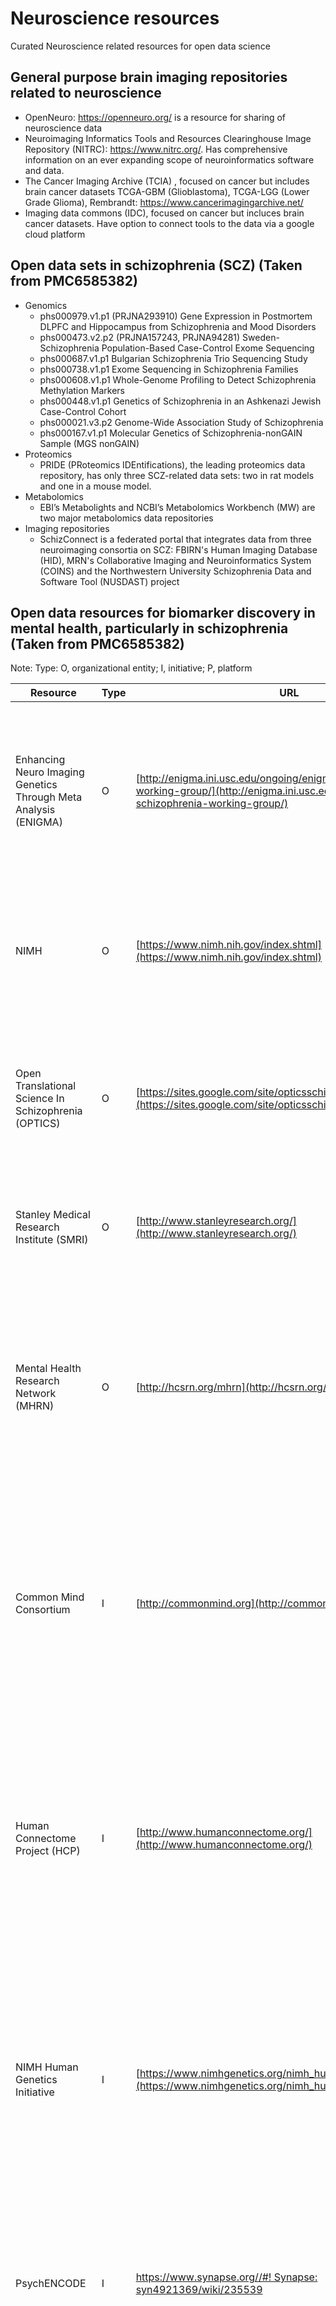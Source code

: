 # Neuroscience resources
Curated Neuroscience related resources for open data science


## General purpose brain imaging repositories related to neuroscience
* OpenNeuro: https://openneuro.org/ is a resource for sharing of neuroscience data
* Neuroimaging Informatics Tools and Resources Clearinghouse Image Repository (NITRC): https://www.nitrc.org/. Has comprehensive information on an ever expanding scope of neuroinformatics software and data.
* The Cancer Imaging Archive (TCIA) , focused on cancer but includes brain cancer datasets TCGA-GBM (Glioblastoma), TCGA-LGG (Lower Grade Glioma), Rembrandt: https://www.cancerimagingarchive.net/
* Imaging data commons (IDC), focused on cancer but incluces brain cancer datasets. Have option to connect tools to the data via a google cloud platform

## Open data sets in schizophrenia (SCZ) (Taken from PMC6585382)
* Genomics
  - phs000979.v1.p1 (PRJNA293910)	Gene Expression in Postmortem DLPFC and Hippocampus from Schizophrenia and Mood Disorders
  - phs000473.v2.p2 (PRJNA157243, PRJNA94281)	Sweden-Schizophrenia Population-Based Case-Control Exome Sequencing
  - phs000687.v1.p1	Bulgarian Schizophrenia Trio Sequencing Study
  - phs000738.v1.p1	Exome Sequencing in Schizophrenia Families  
  - phs000608.v1.p1	Whole-Genome Profiling to Detect Schizophrenia Methylation Markers
  - phs000448.v1.p1	Genetics of Schizophrenia in an Ashkenazi Jewish Case-Control Cohort
  - phs000021.v3.p2	Genome-Wide Association Study of Schizophrenia
  - phs000167.v1.p1	Molecular Genetics of Schizophrenia-nonGAIN Sample (MGS nonGAIN)
* Proteomics
  - PRIDE (PRoteomics IDEntifications), the leading proteomics data repository, has only three SCZ-related data sets: two in rat models and one in a mouse model.
* Metabolomics
  - EBI’s Metabolights and NCBI’s Metabolomics Workbench (MW) are two major metabolomics data repositories
* Imaging repositories
  - SchizConnect is a federated portal that integrates data from three neuroimaging consortia on SCZ: FBIRN's Human Imaging Database (HID), MRN's Collaborative Imaging and Neuroinformatics System (COINS) and the Northwestern University Schizophrenia Data and Software Tool (NUSDAST) project 


## Open data resources for biomarker discovery in mental health, particularly in schizophrenia (Taken from PMC6585382)
Note: Type: O, organizational entity; I, initiative; P, platform

| Resource                                                                    | Type | URL                                                                                                                                                  | Notes                                                                                                                                                                                                                                                                                                                                                                                                                                                                                                                                                 |
| --------------------------------------------------------------------------- | ---- | ---------------------------------------------------------------------------------------------------------------------------------------------------- | ----------------------------------------------------------------------------------------------------------------------------------------------------------------------------------------------------------------------------------------------------------------------------------------------------------------------------------------------------------------------------------------------------------------------------------------------------------------------------------------------------------------------------------------------------- |
| Enhancing Neuro Imaging Genetics Through Meta Analysis (ENIGMA)             | O    | [http://enigma.ini.usc.edu/ongoing/enigma-schizophrenia-working-group/](http://enigma.ini.usc.edu/ongoing/enigma-schizophrenia-working-group/)       | The ENIGMA Network brings together researchers in imaging genomics to understand brain structure, function and disease, based on brain imaging and genetic data. Includes Schizophrenia Working Group (ENIGMA-SCZ)                                                                                                                                                                                                                                                                                                                                    |
| NIMH                                                                        | O    | [https://www.nimh.nih.gov/index.shtml](https://www.nimh.nih.gov/index.shtml)                                                                         | The institute within the NIH that focuses on mental health and disease. The NIMH is one of 27 institutes and centers within NIH, which is part of the US Department of Health and Human Services                                                                                                                                                                                                                                                                                                                                                      |
| Open Translational Science In Schizophrenia (OPTICS)                        | O    | [https://sites.google.com/site/opticsschizophrenia/home](https://sites.google.com/site/opticsschizophrenia/home)                                     | A time-limited proof of concept pilot project designed to provide a forum for translational science based on Janssen clinical trial data made available to qualified investigators                                                                                                                                                                                                                                                                                                                                                                    |
| Stanley Medical Research Institute (SMRI)                                   | O    | [http://www.stanleyresearch.org/](http://www.stanleyresearch.org/)                                                                                   | A nonprofit organization supporting research on the causes of, and treatments for, SCZ and bipolar disorder                                                                                                                                                                                                                                                                                                                                                                                                                                           |
| Mental Health Research Network (MHRN)                                       | O    | [http://hcsrn.org/mhrn](http://hcsrn.org/mhrn)                                                                                                       | Consortium of 13 health system research centers dedicated to improving patient mental health through research, practice and policy. Supported by a cooperative agreement from the NIMH. The MHRN conducts pragmatic research in health systems serving over 12 million patients                                                                                                                                                                                                                                                                       |
| Common Mind Consortium                                                      | I    | [http://commonmind.org](http://commonmind.org/)                                                                                                      | Public–private partnership to generate and analyze large-scale genomic data across several brain regions from human subjects with neuropsychiatric disease and to make these data and the associated analytical results broadly available to qualified investigators                                                                                                                                                                                                                                                                                  |
| Human Connectome Project (HCP)                                              | I    | [http://www.humanconnectome.org/](http://www.humanconnectome.org/)                                                                                   | Large NIH-funded project for integrating genomics, behavior and brain imaging. Currently, high-resolution imaging data are available on 1200 individuals. Primary modalities measure brain activity (resting state fMRI and task-evoked fMRI), white matter integrity (diffusion imaging and T2 FLAIR) and oscillatory brain activity (EEG and)                                                                                                                                                                                                       |
| NIMH Human Genetics Initiative                                              | I    | [https://www.nimhgenetics.org/nimh_human_genetics_initiative/](https://www.nimhgenetics.org/nimh_human_genetics_initiative/)                         | Intended to establish a national resource of clinical and diagnostic information and immortalized cell lines from individuals with SCZ, bipolar disorder or Alzheimer's disease and their relatives, available to qualified investigators for research on the genetic basis of these disorders                                                                                                                                                                                                                                                        |
| PsychENCODE                                                                 | I    | [https://www.synapse.org//#! Synapse: syn4921369/wiki/235539](https://www.synapse.org/#!)                                                            | Funded by the NIMH with the goal of accelerating discovery of noncoding functional genomic elements in the human brain and elucidating their role in the molecular pathophysiology of psychiatric disorders                                                                                                                                                                                                                                                                                                                                           |
| Stanley Neuropathology Consortium (SNC)                                     | I    | [http://www.stanleyresearch.org/brain-research/neuropathology-consortium/](http://www.stanleyresearch.org/brain-research/neuropathology-consortium/) | A collection of 60 brains, consisting of 15 each diagnosed with SCZ, bipolar disorder or major depression, and unaffected controls. Samples may be requested for research purposed. Associated data are available in the SNC Integrative Database (SNCID)—see below                                                                                                                                                                                                                                                                                   |
| Psychiatrics Genomics Consortium (PGC)                                      | I    | [http://www.med.unc.edu/pgc](http://www.med.unc.edu/pgc)                                                                                             | Founded in 2007, the PGC includes over 800 investigators from 38 countries with the goal of conducting meta- and mega-analyses of genomic data for psychiatric disorders. The initial focus was on autism, attention-deficit hyperactivity disorder, bipolar disorder, major depressive disorder and SCZ. More recently, the scope has expanded to other conditions and other types of genetic variation beyond SNVs                                                                                                                                  |
| Neuroscience Information Framework (NIF)                                    | I/P  | [https://neuinfo.org/](https://neuinfo.org/)                                                                                                         | An NIH-funded framework for identifying, locating, relating, accessing, integrating and analyzing information from the neuroscience research enterprise. NIF has come to refer to both this initiative and the set of tools and platforms that make up that framework including the registry of electronic resources and the discovery portal for searching those resources. NIF includes >4500 curated resources and access to > 100 databases                                                                                                       |
| Allen Brain Atlas/Data Portal                                               | I/P  | [http://human.brain-map.org/](http://human.brain-map.org/)                                                                                           | The Allen Institute for Brain Science is dedicated to understanding how the human brain works in health and disease. The Allen Human Brain Atlas integrates anatomic and genomic information across the brain. Data modalities include MRI, DTI, histology and gene expression data derived from both microarray and in situ hybridization (ISH) approaches. Microarray data are spatially mapped to the MRI. Complete microarray and RNA-seq data are available for six human brains. ISH data are available for ∼50 SCZ brains                      |
| NIMH Repository and Genomics Resource (RGR)                                 | P    | [https://www.nimhgenetics.org/available_data/schizophrenia/](https://www.nimhgenetics.org/available_data/schizophrenia/)                             | Includes 100+ studies, including CommonMind, PsychENCODE. Formerly the Center for Collaborative Genomic Studies on Mental Disorders, the RGR was established in 1998 through the NIMH Human Genetics Initiative to leverage and increase the value of human genetic samples and data produced through NIMH-funded research. It contains a collection of > 150 000 well-characterized, high-quality patient and control samples from patients with a range of mental disorders. The RGR’s Biologic Core and a Data Management Core are external to NIH |
| Function Biomedical Informatics Research Network Data Repository (FBIRN DR) | P    | fbirnbdr.nbirn.net: 8080 (BROKEN)                                                                                                                    | FBIRN was initially focused on assessing major sources of variation of fMRI data generated across different scanners. The FBIRN Phase 1 data set consists of a traveling subject study of five healthy subjects, each scanned on 10 different 1.5 to 4 T scanners. The FBIRN Phase 2 and Phase 3 data sets consist of subjects with SCZ or schizoaffective disorder along with healthy comparison subjects scanned at multiple sites. The BIRN Data Repository (BDR) includes imaging, clinical, cognitive and physiological data                     |
| OpenNeuro (previously OpenfMRI)                                             | P    | https://openneuro.org/(https://openfmri.org/)                                                                                                        | A neuroimaging repository to enable reproducible analysis and data sharing. Started in 2010, it initially focused only on task-based MRI, but is now open to all forms of neuroimaging data, reflected in the name transition from OpenfMRI to OpenNeuro. Data are anonymized before distribution to protect the confidentiality of participants and distributed using a Public Domain license                                                                                                                                                        |
| Research Domain Criteria Database (RDoC DB)                                 | P    | [https://data-archive.nimh.nih.gov/rdocdb/](https://data-archive.nimh.nih.gov/rdocdb/)                                                               | A data repository for the harmonization and sharing of research data related to the RDoC initiative and mental health research more generally. The actual platform uses software designed to host the NIH’s National Database for Autism Research (NDAR)                                                                                                                                                                                                                                                                                              |
| SchizConnect                                                                | P    | [http://schizconnect.org/](http://schizconnect.org/)                                                                                                 | Federated access to several neuroimaging databases with images acquired on SCZ subjects. Data sources include FBIRN, NUSDAST, COINS and MCIC (maintained by the Mental Illness and Neuroscience Discovery Institute, now the Mind Research Network). More than 1100 subjects with >1000 have imaging data, including resting state fMRI, task-related fMRI, structural and diffusion imaging                                                                                                                                                          |
| SNCID                                                                       | P    | [http://sncid.stanleyresearch.org/](http://sncid.stanleyresearch.org/)                                                                               | Web-based tool for exploring neuropathological traits, gene expression and associated biological processes in psychiatric disorders generated by the SNC within the SMRI                                                                                                                                                                                                                                                                                                                                                                              |
| Australian Schizophrenia Research Bank                                      | P    | [http://www.schizophreniaresearch.org.au/bank/](http://www.schizophreniaresearch.org.au/bank/)                                                       | A research database and storage facility that links clinical and neuropsychological information, blood samples and structural and fMRI brain scans from people with SCZ and healthy nonpsychiatric controls, and currently has data on ∼900 cases and 900 controls                                                                                                                                                                                                                                                                                    |
| Internet Brain Volume Database (IBVD)                                       | P    | [http://ibvd.virtualbrain.org/](http://ibvd.virtualbrain.org/)                                                                                       | Centered around publications as the central data structure, IBVD is a Web-based searchable database of brain neuroanatomic volumetric observations that enables electronic access to the results in the published literature                                                                                                                                                                                                                                                                                                                          |
| dbGap                                                                       | P    | [https://www.ncbi.nlm.nih.gov/gap](https://www.ncbi.nlm.nih.gov/gap)                                                                                 | Developed by the NIH’s NCBI to archive and distribute the data and results from studies that have investigated the interaction of genotype and phenotype. While the focus is on genomic data, other data types are included as well, for example metabolomic data and laboratory values                                                                                                                                                                                                                                                               |
| Metabolights                                                                | P    | [http://www.ebi.ac.uk/metabolights/](http://www.ebi.ac.uk/metabolights/)                                                                             | A database for Metabolomics experiments and derived information. Metabolights is the slightly more established European counterpart to the NIH’s MW and the recommended metabolomics repository for a number of top journals                                                                                                                                                                                                                                                                                                                          |
| DataMed                                                                     | P    | [http://datamed.org/](http://datamed.org/)                                                                                                           | Data search engine portal to enable users to search for data across different repositories developed for the NIH BD2K DDI by the bioCADDIE project team. The initial prototype release (v2.0) features a set of data repositories selected by the bioCADDIE team, with a form to suggest additional repositories for inclusion                                                                                                                                                                                                                        |
| Metabolomics Workbench (MW)                                                 | P    | [http://www.metabolomicsworkbench.org/](http://www.metabolomicsworkbench.org/)                                                                       | A repository for metabolomics data and metadata, MW provides analysis tools and access to metabolite standards, protocols, tutorials and training                                                                                                                                                                                                                                                                                                                                                                                                     |
| PRIDE                                                                       | P    | [https://www.ebi.ac.uk/pride/archive/](https://www.ebi.ac.uk/pride/archive/)                                                                         | A centralized, standards compliant, public data repository for proteomics data, including protein and peptide identifications, posttranslational modifications and supporting spectral evidence. Most of the data sets related to mental health disorders in PRIDE are derived from animal models                                                                                                                                                                                                                                                     |
| Synapse                                                                     | P    | [https://www.synapse.org/](https://www.synapse.org/)                                                                                                 | Sage Bionetworks’ software platform for data sharing and provenance tracking. Synapse enables researchers to carry out, track and communicate research in real time and enables co-location of scientific content (data, code, results) and narrative descriptions of that work. The platform is agnostic regarding biomedical domain or data type and hosts a number of different file types and projects funded by a number of different sources                                                                                                    |
| GEO                                                                         | P    | [https://www.ncbi.nlm.nih.gov/geo/](https://www.ncbi.nlm.nih.gov/geo/)                                                                               | An international public repository developed by the NIH NCBI that archives and freely distributes microarray, next-generation sequencing and other high-throughput functional genomics data submitted by the research community                                                                                                                                                                                                                                                                                                                       |
| AE                                                                          | P    | [https://www.ebi.ac.uk/arrayexpress/](https://www.ebi.ac.uk/arrayexpress/)                                                                           | The European counterpart to GEO. AE is an archive of functional genomics data from high-throughput functional genomics experiments. A subset of experiments is imported from GEO, while others are submitted directly                                                                                                                                                                                                                                                                                                                                 |
| GEMMA                                                                       | P    | [http://www.chibi.ubc.ca/Gemma/](http://www.chibi.ubc.ca/Gemma/)                                                                                     | Gemma is a website, database and a set of tools for the meta-analysis, re-use and sharing of genomics data, currently primarily targeted at the analysis of gene expression profiles                                                                                                                                                                                                                                                                                                                                                                  |
| OmicsDI                                                                     | P    | [http://www.omicsdi.org](http://www.omicsdi.org/)                                                                                                    | Enables data set discovery across omics data resources spanning eight international repositories, including both open and controlled access data resources. The resource provides key metadata for each data set and uses this metadata to enable search capabilities and identification of related data sets. OmicsDI helps researchers to idenitfy groups of related, multi-omics data sets across repositories                                                                                                                                     |



